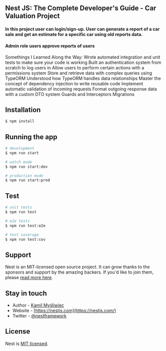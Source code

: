 
## Nest JS: The Complete Developer's Guide - Car Valuation Project </p>

<h4>In this project user can login/sign-up. User can generate a report of a car sale and get an estimate for a specific car using old reports data.</h1>
<h4>Admin role users approve reports of users</h1>

<p>
Somethings I Learned Along the Way: 
Wrote automated integration and unit tests to make sure your code is working
Built an authentication system from scratch to log users in
Allow users to perform certain actions with a permissions system
Store and retrieve data with complex queries using TypeORM
Understood how TypeORM handles data relationships
Master the concept of dependency injection to write reusable code
Implement automatic validation of incoming requests
Format outgoing response data with a custom DTO system
Guards and Interceptors
Migrations
</p>

## Installation

```bash
$ npm install
```

## Running the app

```bash
# development
$ npm run start

# watch mode
$ npm run start:dev

# production mode
$ npm run start:prod
```

## Test

```bash
# unit tests
$ npm run test

# e2e tests
$ npm run test:e2e

# test coverage
$ npm run test:cov
```

## Support

Nest is an MIT-licensed open source project. It can grow thanks to the sponsors and support by the amazing backers. If you'd like to join them, please [read more here](https://docs.nestjs.com/support).

## Stay in touch

- Author - [Kamil Myśliwiec](https://kamilmysliwiec.com)
- Website - [https://nestjs.com](https://nestjs.com/)
- Twitter - [@nestframework](https://twitter.com/nestframework)

## License

Nest is [MIT licensed](LICENSE).
